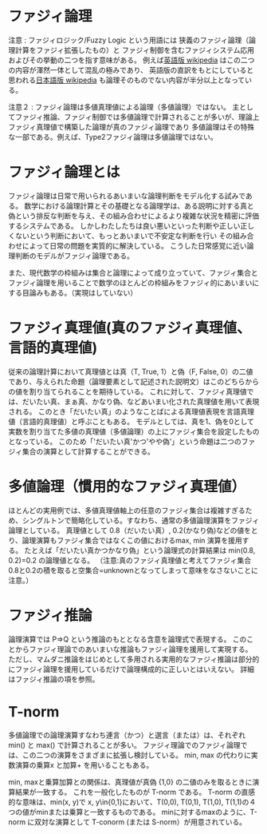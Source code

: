 # ファジィ論理

注意 : ファジィロジック/Fuzzy Logic という用語には
狭義のファジィ論理（論理計算をファジィ拡張したもの）と
ファジィ制御を含むファジィシステム応用およびその挙動の二つを指す意味がある。
例えば[英語版 wikipedia](https://en.wikipedia.org/wiki/Fuzzy_logic) はこの二つの内容が渾然一体として混乱の極みであり、
英語版の直訳をもとにしていると思われる[日本語版 wikipedia](https://ja.wikipedia.org/wiki/%E3%83%95%E3%82%A1%E3%82%B8%E3%82%A3%E8%AB%96%E7%90%86) も論理そのものでない内容が半分以上となっている。

注意２ : ファジィ論理は多値真理値による論理（多値論理）ではない。
主としてファジィ推論、ファジィ制御では多値論理で計算されることが多いが、理論上ファジィ真理値で構築した論理が真のファジィ論理であり
多値論理はその特殊な一部である。例えば、Type2ファジィ論理は多値論理ではない。

# ファジィ論理とは
ファジィ論理は日常で用いられるあいまいな論理判断をモデル化する試みである。
数学における論理計算とその基礎となる論理学は、ある説明に対する真と偽という排反な判断を与え、その組み合わせによるより複雑な状況を精密に評価するシステムである。
しかしわたしたちは良い悪いといった判断や正しい正しくないという判断において、もっとあいまいで不安定な判断を行い
その組み合わせによって日常の問題を実質的に解決している。
こうした日常感覚に近い論理判断のモデルがファジィ論理である。

また、現代数学の枠組みは集合と論理によって成り立っていて、ファジィ集合とファジィ論理を用いることで数学のほとんどの枠組みをファジィ的にあいまいにする目論みもある。（実現はしていない）

# ファジィ真理値(真のファジィ真理値、言語的真理値)
従来の論理計算において真理値とは真（T, True, 1）と偽（F, False, 0）の二値であり、与えられた命題（論理要素として記述された説明文）はこのどちらからの値を割り当てられることを期待している。
これに対して、ファジィ真理値では、だいたい真、まぁ真、かなり偽、などあいまい化された真理値を用いて表現される。
このとき「だいたい真」のようなことばによる真理値表現を言語真理値（言語的真理値）と呼ぶこともある。
モデルとしては、真を1、偽を0として実数を割り当てた多値の真理値（多値論理）の上にファジィ集合を設定したものとなっている。
このため「'だいたい真'かつ'やや偽'」という命題は二つのファジィ集合の演算として計算することができる。

# 多値論理（慣用的なファジィ真理値）
ほとんどの実用例では、多値真理値軸上の任意のファジィ集合は複雑すぎるため、シングルトンで簡略化している。すなわち、通常の多値論理演算をファジィ論理としている。
真理値として 0.8（だいたい真）, 0.2(かなり偽)などの値をとり、論理演算もファジィ集合ではなくこの値におけるmax, min 演算を援用する。
たとえば「だいたい真かつかなり偽」という論理式の計算結果は min(0.8, 0.2)=0.2 の論理値となる。
（注意:真のファジィ真理値と考えてファジィ集合0.8と0.2の積を取ると空集合=unknownとなってしまって意味をなさないことに注意。）

# ファジィ推論
論理演算では P=>Q という推論のもととなる含意を論理式で表現する。
このことからファジィ理論でのあいまいな推論もファジィ論理を援用して実現する。
ただし、マムダニ推論をはじめとして多用される実用的なファジィ推論は部分的にファジィ論理を援用しているだけで論理構成的に正しいとはいえない。
詳細はファジィ推論の項を参照。

# T-norm
多値論理での論理演算すなわち連言（かつ）と選言（または）は、それぞれ min() と max() で計算されることが多い。
ファジィ理論でのファジィ論理では、この二つの演算をさまざまに拡張し検討している。
min, max の代わりに実数演算の乗算x と加算+ を用いることもある。

min, maxと乗算加算との関係は、真理値が真偽 {1,0} の二値のみを取るときに演算結果が一致する。
これを一般化したものが T-norm である。
T-norm の直感的な意味は、min(x, y)で x, y\in{0,1}において、T(0,0), T(0,1), T(1,0), T(1,1)の４つの値がminまたは乗算と一致するものである。
minに対するmaxのように、T-norm に双対な演算として T-conorm (または S-norm）が用意されている。
